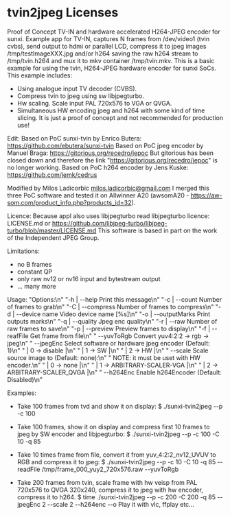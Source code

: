 tvin2jpeg Licenses
======================

Proof of Concept TV-IN and hardware accelerated H264-JPEG encoder for sunxi.
Example app for TV-IN, captures N frames from /dev/video1 (tvin cvbs), send output to hdmi or parallel LCD, 
compress it to jpeg images /tmp/testImageXXX.jpg and/or h264 saving the raw h264 stream to /tmp/tvin.h264 
and mux it to mkv container /tmp/tvin.mkv.
This is a basic example for using the tvin, H264-JPEG hardware encoder for sunxi SoCs.
This example includes:
- Using analogue input TV decoder (CVBS).
- Compress tvin to jpeg using sw libjpegturbo.
- Hw scaling. Scale input PAL 720x576 to VGA or QVGA.
- Simultaneous HW encoding jpeg and h264 with some kind of time slicing.
It is just a proof of concept and not recommended for production use!

Edit:
Based on PoC sunxi-tvin by Enrico Butera: https://github.com/ebutera/sunxi-tvin
Based on PoC jpeg encoder by Manuel Braga: https://gitorious.org/recedro/jepoc
But gitorious has been closed down and therefore the link "https://gitorious.org/recedro/jepoc" is no longer working.
Based on PoC h264 encoder by Jens Kuske: https://github.com/jemk/cedrus

Modified by Milos Ladicorbic milos.ladicorbic@gmail.com
I merged this three PoC software and tested it on Allwinner A20 (awsomA20 - https://aw-som.com/product_info.php?products_id=32).

Licence:
Because appl also uses libjpegturbo read libjpegturbo licence:
LICENSE.md or https://github.com/libjpeg-turbo/libjpeg-turbo/blob/master/LICENSE.md
This software is based in part on the work of the Independent JPEG Group.

Limitations:
- no B frames
- constant QP
- only raw nv12 or nv16 input and bytestream output
- ... many more

Usage:
     "Options:\n"
     "-h | --help          Print this message\n"
     "-c | --count         Number of frames to grab\n"
     "-C | --compress      Number of frames to compress\n"
     "-d | --device name   Video device name [%s]\n"
     "-o | --outputMarks   Print outputs marks\n"
     "-q | --quality       Jpeg enc quality\n"
     "-r | --raw           Number of raw frames to save\n"
     "-p | --preview       Preview frames to display\n"
     "-f | --reafFile      Get frame from file\n"
     "     --yuvToRgb      Convert yuv4:2:2 -> rgb -> jpeg\n"
     "     --jpegEnc       Select software or hardware jpeg encoder (Default: 1)\n"
     "                      | 0 -> disable  |\n"
     "                      | 1 -> SW       |\n"
     "                      | 2 -> HW       |\n"
     "     --scale         Scale source image to (Default: none):\n"
     "                     NOTE: it must be uset with HW encoder.\n"
     "                      | 0 -> none                  |\n"
     "                      | 1 -> ARBITRARY-SCALER-VGA  |\n"
     "                      | 2 -> ARBITRARY-SCALER_QVGA |\n"
     "     --h264Enc       Enable h264Encoder (Default: Disabled)\n"

Examples:
- Take 100 frames from tvd and show it on display:
$ ./sunxi-tvin2jpeg --p -c 100

- Take 100 frames, show it on display and compress first 10 frames to jpeg by SW encoder and libjpegturbo:
$ ./sunxi-tvin2jpeg --p -c 100 -C 10 -q 85

- Take 10 times frame from file, convert it from yuv_4:2:2_nv12_UVUV to RGB and compress it to jpeg:
$ ./sunxi-tvin2jpeg --p -c 10 -C 10 -q 85 --readFile /tmp/frame_000_yuy2_720x576.raw --yuvToRgb

- Take 200 frames from tvin, scale frame with hw veisp from PAL 720x576 to QVGA 320x240, 
compress it to jpeg with hw encoder, compress it to h264.
$ time ./sunxi-tvin2jpeg --p -c 200 -C 200 -q 85 --jpegEnc 2 --scale 2 --h264enc --o
Play it with vlc, ffplay etc...
